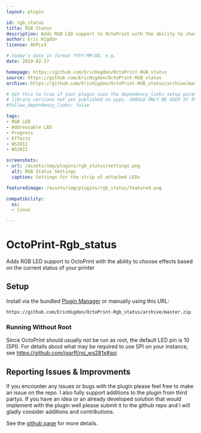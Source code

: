 ```yaml
---
layout: plugin

id: rgb_status
title: RGB Status
description: Adds RGB LED support to OctoPrint with the ability to choose colors and effects based on the current status of your printer
author: Eric Higdon
license: AGPLv3

# today's date in format YYYY-MM-DD, e.g.
date: 2019-02-27

homepage: https://github.com/EricHigdon/OctoPrint-RGB_status
source: https://github.com/EricHigdon/OctoPrint-RGB_status
archive: https://github.com/EricHigdon/OctoPrint-RGB_status/archive/master.zip

# Set this to true if your plugin uses the dependency_links setup parameter to include
# library versions not yet published on pypi. SHOULD ONLY BE USED IF THERE IS NO OTHER OPTION!
#follow_dependency_links: false

tags:
- RGB LED
- Addressable LED
- Progress
- Effects
- WS2811
- WS2812

screenshots:
- url: /assets/img/plugins/rgb_status/settings.png
  alt: RGB Status Settings
  caption: Settings for the strip of attached LEDs

featuredimage: /assets/img/plugins/rgb_status/featured.png

compatibility:
  os:
  - linux

---
```


# OctoPrint-Rgb_status

Adds RGB LED support to OctoPrint with the ability to choose effects based on the current status of your printer

## Setup

Install via the bundled [Plugin Manager](https://github.com/foosel/OctoPrint/wiki/Plugin:-Plugin-Manager)
or manually using this URL:

    https://github.com/EricHigdon/OctoPrint-Rgb_status/archive/master.zip
    
### Running Without Root

Since OctoPrint should usually not be run as root, the default LED pin is 10 (SPI). For details about what may be required to use SPI on your instance, see https://github.com/jgarff/rpi_ws281x#spi

## Reporting Issues & Improvments

If you encounter any issues or bugs with the plugin please feel free to make an issue on the repo. I also fully support additions to the plugin from third partys. If you have an idea or an already developed solution that would implement with the plugin well please submit it to the github repo and I will gladly consider additions and contributions.

See the [github page](https://github.com/EricHigdon/OctoPrint-RGB_status/) for more details.

